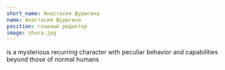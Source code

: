 ```yaml
---
short_name: Анастасия Шурыгина
name: Анастасия Шурыгина
position: главный редактор
image: shura.jpg
---
```


is a mysterious recurring character with peculiar behavior and capabilities beyond those of normal humans
